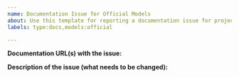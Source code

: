 ```yaml
---
name: Documentation Issue for Official Models
about: Use this template for reporting a documentation issue for projects under the “official” folder
labels: type:docs,models:official

---
```

<!--
Please make sure that this is a documentation issue. 

As per our GitHub Policy (https://github.com/tensorflow/models/blob/master/ISSUES.md), we only address code bugs, documentation issues, and feature requests on GitHub.

Please go to Stack Overflow (http://stackoverflow.com/questions/tagged/tensorflow-model-garden) for help and support.
-->

**Documentation URL(s) with the issue:**
<!-- Please provide a link to the documentation entry, for example: https://github.com/tensorflow/models/tree/master/official/README.md -->

**Description of the issue (what needs to be changed):**
